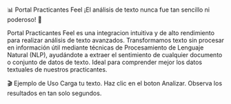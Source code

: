 📊 Portal Practicantes Feel
¡El análisis de texto nunca fue tan sencillo ni poderoso! 🧠

Portal Practicantes Feel es una integracion intuitiva y de alto rendimiento para realizar análisis de texto avanzados. Transformamos texto sin procesar en información útil mediante técnicas de Procesamiento de Lenguaje Natural (NLP), ayudándote a extraer el sentimiento de cualquier documento o conjunto de datos de texto. Ideal para comprender mejor los datos textuales de nuestros practicantes.

🎬 Ejemplo de Uso
Carga tu texto.
Haz clic en el boton Analizar.
Observa los resultados en tan solo segundos.
